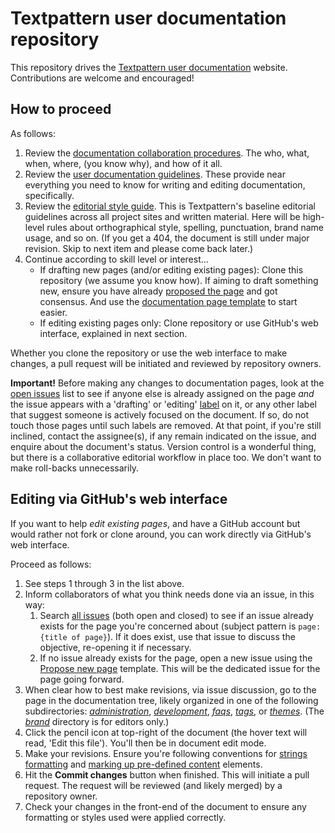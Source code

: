 # Textpattern user documentation repository

This repository drives the [Textpattern user documentation](https://docs.textpattern.com) website. Contributions are welcome and encouraged!

## How to proceed

As follows:

1. Review the [documentation collaboration procedures](https://docs.textpattern.com/brand/user-docs-collaboration). The who, what, when, where, (you know why), and how of it all.
2. Review the [user documentation guidelines](https://docs.textpattern.com/brand/user-docs-guide). These provide near everything you need to know for writing and editing documentation, specifically.
3. Review the [editorial style guide](https://docs.textpattern.com/brand/editorial-style-guide). This is Textpattern's baseline editorial guidelines across all project sites and written material. Here will be high-level rules about orthographical style, spelling, punctuation, brand name usage, and so on. (If you get a 404, the document is still under major revision. Skip to next item and please come back later.)
4. Continue according to skill level or interest…
   * If drafting new pages (and/or editing existing pages): Clone this repository (we assume you know how). If aiming to draft something new, ensure you have already [proposed the page](https://github.com/textpattern/textpattern.github.io/issues/new?assignees=&labels=&template=propose-new-page.md&title=proposed%3A+) and got consensus. And use the [documentation page template](https://docs.textpattern.com/brand/user-docs-page-template) to start easier.
   * If editing existing pages only: Clone repository or use GitHub's web interface, explained in next section. 

Whether you clone the repository or use the web interface to make changes, a pull request will be initiated and reviewed by repository owners.

**Important!** Before making any changes to documentation pages, look at the [open issues](https://github.com/textpattern/textpattern.github.io/issues) list to see if anyone else is already assigned on the page *and* the issue appears with a 'drafting' or 'editing' [label](https://github.com/textpattern/textpattern.github.io/labels) on it, or any other label that suggest someone is actively focused on the document. If so, do not touch those pages until such labels are removed. At that point, if you're still inclined, contact the assignee(s), if any remain indicated on the issue, and enquire about the document's status. Version control is a wonderful thing, but there is a collaborative editorial workflow in place too. We don't want to make roll-backs unnecessarily.

## Editing via GitHub's web interface

If you want to help *edit existing pages*, and have a GitHub account but would rather not fork or clone around, you can work directly via GitHub's web interface.

Proceed as follows:

1. See steps 1 through 3 in the list above.
2. Inform collaborators of what you think needs done via an issue, in this way:
   1. Search [all issues](https://github.com/textpattern/textpattern.github.io/issues?utf8=%E2%9C%93&q=is%3Aissue+is%3Aall) (both open and closed) to see if an issue already exists for the page you're concerned about (subject pattern is `page: {title of page}`). If it does exist, use that issue to discuss the objective, re-opening it if necessary.
   2. If no issue already exists for the page, open a new issue using the [Propose new page](https://github.com/textpattern/textpattern.github.io/issues/new?assignees=&labels=&template=propose-new-page.md&title=proposed%3A+) template. This will be the dedicated issue for the page going forward.
3. When clear how to best make revisions, via issue discussion, go to the page in the documentation tree, likely organized in one of the following subdirectories: [*administration*](https://github.com/textpattern/textpattern.github.io/tree/master/administration), [*development*](https://github.com/textpattern/textpattern.github.io/tree/master/development), [*faqs*](https://github.com/textpattern/textpattern.github.io/tree/master/faqs), [*tags*](https://github.com/textpattern/textpattern.github.io/tree/master/tags), or [*themes*](https://github.com/textpattern/textpattern.github.io/tree/master/themes). (The [*brand*](https://github.com/textpattern/textpattern.github.io/tree/master/brand) directory is for editors only.)
4. Click the pencil icon at top-right of the document (the hover text will read, 'Edit this file'). You'll then be in document edit mode.
5. Make your revisions. Ensure you're following conventions for [strings formatting](https://docs.textpattern.com/brand/user-docs-guide#formatting-interface-strings) and [marking up pre-defined content](https://docs.textpattern.com/brand/user-docs-guide#markup-and-styling) elements.
6. Hit the **Commit changes** button when finished. This will initiate a pull request. The request will be reviewed (and likely merged) by a repository owner.
7. Check your changes in the front-end of the document to ensure any formatting or styles used were applied correctly.